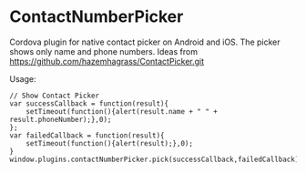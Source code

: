 ContactNumberPicker
===================

Cordova plugin for native contact picker on Android and iOS. The picker shows only name and phone numbers.
Ideas from https://github.com/hazemhagrass/ContactPicker.git

Usage:

    // Show Contact Picker
    var successCallback = function(result){
        setTimeout(function(){alert(result.name + " " + result.phoneNumber);},0);
    };
    var failedCallback = function(result){
        setTimeout(function(){alert(result);},0);
    }
    window.plugins.contactNumberPicker.pick(successCallback,failedCallback);
